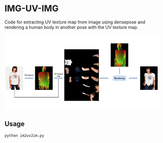 # IMG-UV-IMG

Code for extracting UV texture map from image using densepose and rendering a human body in another pose with the UV texture map.
<div align="center">
<img src=./exa.png width="1200">
</div>

## Usage
```
python im2uv2im.py
```
